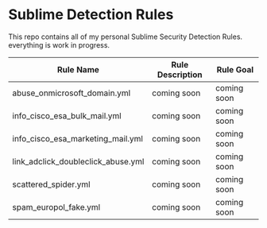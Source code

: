 # Sublime Detection Rules
This repo contains all of my personal Sublime Security Detection Rules.
everything is work in progress. 

Rule Name | Rule Description | Rule Goal
-------- | -------- | --------
abuse_onmicrosoft_domain.yml   | coming soon   | coming soon
info_cisco_esa_bulk_mail.yml  | coming soon   | coming soon
info_cisco_esa_marketing_mail.yml   | coming soon   | coming soon
link_adclick_doubleclick_abuse.yml   | coming soon   | coming soon
scattered_spider.yml   | coming soon   | coming soon
spam_europol_fake.yml   | coming soon   | coming soon

